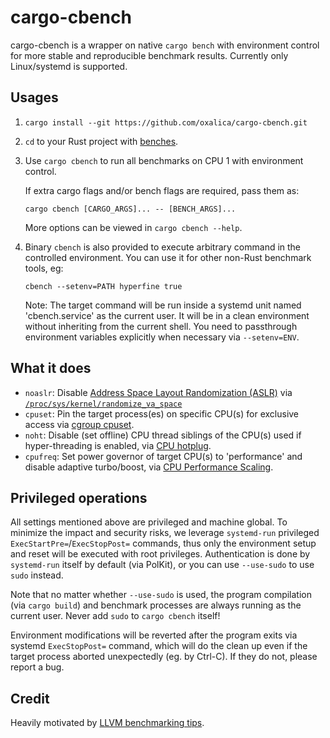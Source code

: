 # cargo-cbench

cargo-cbench is a wrapper on native `cargo bench` with environment control for
more stable and reproducible benchmark results.
Currently only Linux/systemd is supported.

## Usages

1.  `cargo install --git https://github.com/oxalica/cargo-cbench.git`
1.  `cd` to your Rust project with [benches](cargo-bench).
1.  Use `cargo cbench` to run all benchmarks on CPU 1 with environment control.

    If extra cargo flags and/or bench flags are required, pass them as:

    `cargo cbench [CARGO_ARGS]... -- [BENCH_ARGS]...`

    More options can be viewed in `cargo cbench --help`.
1.  Binary `cbench` is also provided to execute arbitrary command in the
    controlled environment. You can use it for other non-Rust benchmark tools,
    eg:

    `cbench --setenv=PATH hyperfine true`

    Note: The target command will be run inside a systemd unit named
    'cbench.service' as the current user. It will be in a clean environment
    without inheriting from the current shell. You need to passthrough
    environment variables explicitly when necessary via `--setenv=ENV`.

## What it does

- `noaslr`: Disable [Address Space Layout Randomization (ASLR)][aslr] via
  [`/proc/sys/kernel/randomize_va_space`][randomize_va_space]
- `cpuset`: Pin the target process(es) on specific CPU(s) for exclusive access
  via [cgroup cpuset][cpuset].
- `noht`: Disable (set offline) CPU thread siblings of the CPU(s) used if
  hyper-threading is enabled, via [CPU hotplug][cpu-hotplug].
- `cpufreq`: Set power governor of target CPU(s) to 'performance' and disable
  adaptive turbo/boost, via [CPU Performance Scaling][cpufreq].

## Privileged operations

All settings mentioned above are privileged and machine global. To minimize the
impact and security risks, we leverage `systemd-run` privileged
`ExecStartPre=`/`ExecStopPost=` commands, thus only the environment setup and
reset will be executed with root privileges. Authentication is done by
`systemd-run` itself by default (via PolKit), or you can use `--use-sudo` to
use `sudo` instead.

Note that no matter whether `--use-sudo` is used, the program compilation (via
`cargo build`) and benchmark processes are always running as the current user.
Never add `sudo` to `cargo cbench` itself!

Environment modifications will be reverted after the program exits via systemd
`ExecStopPost=` command, which will do the clean up even if the target process
aborted unexpectedly (eg. by Ctrl-C). If they do not, please report a bug.

## Credit

Heavily motivated by [LLVM benchmarking tips][llvm-tips].

[cargo-bench]: https://doc.rust-lang.org/cargo/reference/profiles.html#bench
[aslr]: https://en.wikipedia.org/wiki/Address_space_layout_randomization
[randomize_va_space]: https://www.kernel.org/doc/html/latest/admin-guide/sysctl/kernel.html#randomize-va-space
[cpuset]: https://www.kernel.org/doc/html/latest/admin-guide/cgroup-v2.html#cpuset-interface-files
[cpu-hotplug]: https://www.kernel.org/doc/html/latest/core-api/cpu_hotplug.html#using-cpu-hotplug
[cpufreq]: https://www.kernel.org/doc/html/latest/admin-guide/pm/cpufreq.html#policy-interface-in-sysfs
[llvm-tips]: https://llvm.org/docs/Benchmarking.html

